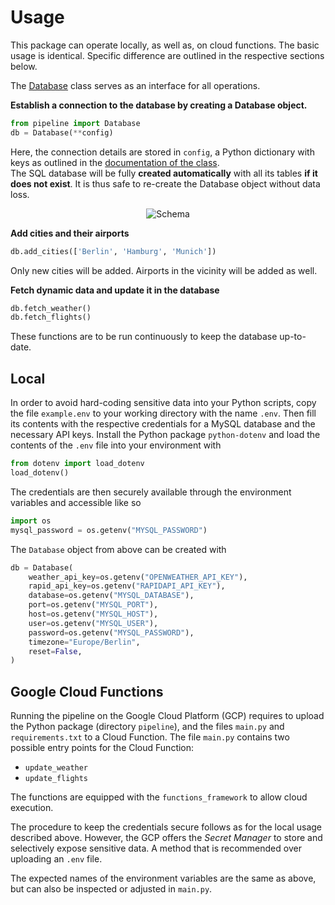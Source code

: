 # Usage

This package can operate locally, as well as, on cloud functions. The basic usage is identical.
Specific difference are outlined in the respective sections below.

The [Database](database.md) class serves as an interface for all operations.

**Establish a connection to the database by creating a Database object.**
```python
from pipeline import Database
db = Database(**config)
```
Here, the connection details are stored in `config`, a Python dictionary with keys as outlined in the [documentation of the class](database.md).  
The SQL database will be fully **created automatically** with all its tables **if it does not exist**.
It is thus safe to re-create the Database object without data loss.

<div align="center">
  <img alt="Schema" src="../img/schema.svg">
</div>

**Add cities and their airports**
```python
db.add_cities(['Berlin', 'Hamburg', 'Munich'])
```
Only new cities will be added.
Airports in the vicinity will be added as well.

**Fetch dynamic data and update it in the database**
```python
db.fetch_weather()
db.fetch_flights()
```
These functions are to be run continuously to keep the database up-to-date.

## Local

In order to avoid hard-coding sensitive data into your Python scripts, copy the file `example.env` to your working directory with the name `.env`.
Then fill its contents with the respective credentials for a MySQL database and the necessary API keys.
Install the Python package `python-dotenv` and load the contents of the `.env` file into your environment with

```python
from dotenv import load_dotenv
load_dotenv()
```

The credentials are then securely available through the environment variables and accessible like so

```python
import os
mysql_password = os.getenv("MYSQL_PASSWORD")
```

The `Database` object from above can be created with

```python
db = Database(
    weather_api_key=os.getenv("OPENWEATHER_API_KEY"),
    rapid_api_key=os.getenv("RAPIDAPI_API_KEY"),
    database=os.getenv("MYSQL_DATABASE"),
    port=os.getenv("MYSQL_PORT"),
    host=os.getenv("MYSQL_HOST"),
    user=os.getenv("MYSQL_USER"),
    password=os.getenv("MYSQL_PASSWORD"),
    timezone="Europe/Berlin",
    reset=False,
)
```

## Google Cloud Functions

Running the pipeline on the Google Cloud Platform (GCP) requires to upload the Python package (directory `pipeline`), and the files `main.py` and `requirements.txt` to a Cloud Function.
The file `main.py` contains two possible entry points for the Cloud Function:

- `update_weather`
- `update_flights`

The functions are equipped with the `functions_framework` to allow cloud execution.

The procedure to keep the credentials secure follows as for the local usage described above.
However, the GCP offers the *Secret Manager* to store and selectively expose sensitive data.
A method that is recommended over uploading an `.env` file.

The expected names of the environment variables are the same as above, but can also be inspected or adjusted in `main.py`.
